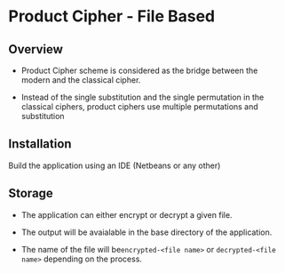 # Product Cipher - File Based

## Overview
- Product Cipher scheme is considered as the bridge between the modern and the classical cipher. 

- Instead of the single substitution and the single permutation in the classical ciphers, product ciphers use multiple 
permutations and substitution

## Installation 

Build the application using an IDE (Netbeans or any other) 

## Storage 

- The application can either encrypt or decrypt a given file. 

- The output will be avaialable in the base directory of the application.

- The name of the file will be`encrypted-<file name>` or `decrypted-<file name>` depending on the process. 

